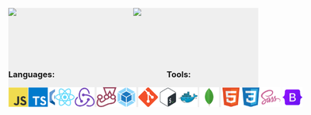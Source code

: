 <div style="background-color: #eeee">
  <p> 
    <img align="left" src="https://github-readme-stats.vercel.app/api/top-langs/?username=wallnnut&theme=dark" />
  </p>
  <p align="center">
    <a href="LINK TO: WHEN CLICKED">
      <img src="https://github.r2v.ch/codewars?user=wallnnut&hide_clan=true" />
    </a>
  </p>

<br/>
<br/>
<br/>
<br/>

  <div style="display: flex; flex-direction: row; width: 100%" align="center">
    <div>

  ### Languages:

  <div style="display: flex;">
    <img height="40" alt="JavaScript" src="https://github.com/devicons/devicon/blob/master/icons/javascript/javascript-original.svg">
    <img height="40" alt="TypeScript" src="https://github.com/devicons/devicon/blob/55609aa5bd817ff167afce0d965585c92040787a/icons/typescript/typescript-original.svg">
   <img height="40" alt="C" src="https://github.com/devicons/devicon/blob/55609aa5bd817ff167afce0d965585c92040787a/icons/c/c-original.svg#L1">
</div>
</div>

<div>

### Tools:
<div style="display: flex; width: 500px;">
  <img height="40" src="https://github.com/devicons/devicon/blob/55609aa5bd817ff167afce0d965585c92040787a/icons/react/react-original.svg#L1">
  <img src="https://github.com/devicons/devicon/blob/master/icons/redux/redux-original.svg" title="Redux" alt="Redux " width="40" height="40"/>&nbsp;
  <img height="40" src="https://github.com/devicons/devicon/blob/55609aa5bd817ff167afce0d965585c92040787a/icons/jest/jest-plain.svg">
  <img src="https://github.com/devicons/devicon/blob/master/icons/webpack/webpack-original.svg" title="WebPack" alt="WebPack" width="40" height="40"/>&nbsp;
  <img height="40" src="https://github.com/devicons/devicon/blob/55609aa5bd817ff167afce0d965585c92040787a/icons/git/git-original.svg#L1">
  <img height="40" src="https://github.com/devicons/devicon/blob/55609aa5bd817ff167afce0d965585c92040787a/icons/bash/bash-original.svg">
  <img src="https://github.com/devicons/devicon/blob/master/icons/docker/docker-original.svg" title="docker" alt="docker" width="40" height="40"/>&nbsp;
  <img src="https://github.com/devicons/devicon/blob/master/icons/mongodb/mongodb-original.svg" title="mongodb" alt="mongodb" width="40" height="40"/>&nbsp;
  <img height="40" src="https://github.com/devicons/devicon/blob/55609aa5bd817ff167afce0d965585c92040787a/icons/html5/html5-original.svg">
  <img height="40" src="https://github.com/devicons/devicon/blob/55609aa5bd817ff167afce0d965585c92040787a/icons/css3/css3-original.svg">
  <img src="https://github.com/devicons/devicon/blob/master/icons/sass/sass-original.svg"  title="SASS" alt="SASS" width="40" height="40"/>&nbsp;
  <img height="40" src="https://github.com/devicons/devicon/blob/55609aa5bd817ff167afce0d965585c92040787a/icons/bootstrap/bootstrap-original.svg"></div>

</div>
</div>

</div>
